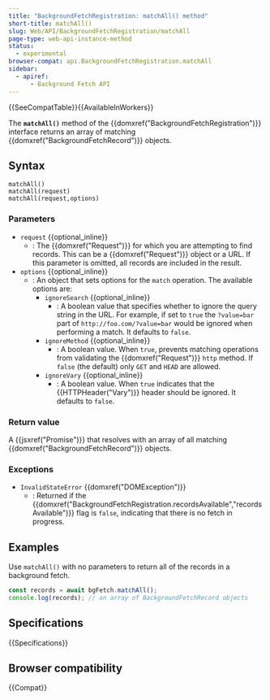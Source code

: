 ```yaml
---
title: "BackgroundFetchRegistration: matchAll() method"
short-title: matchAll()
slug: Web/API/BackgroundFetchRegistration/matchAll
page-type: web-api-instance-method
status:
  - experimental
browser-compat: api.BackgroundFetchRegistration.matchAll
sidebar:
  - apiref:
      - Background Fetch API
---
```


{{SeeCompatTable}}{{AvailableInWorkers}}

The **`matchAll()`** method of the {{domxref("BackgroundFetchRegistration")}} interface returns an array of matching {{domxref("BackgroundFetchRecord")}} objects.

## Syntax

```js-nolint
matchAll()
matchAll(request)
matchAll(request,options)
```

### Parameters

- `request` {{optional_inline}}
  - : The {{domxref("Request")}} for which you are attempting to find records.
    This can be a {{domxref("Request")}} object or a URL. If this parameter is omitted, all records are included in the result.
- `options` {{optional_inline}}
  - : An object that sets options for the `match` operation. The available
    options are:
    - `ignoreSearch` {{optional_inline}}
      - : A boolean value that specifies whether to
        ignore the query string in the URL. For example, if set to
        `true` the `?value=bar` part of
        `http://foo.com/?value=bar` would be ignored when performing a match.
        It defaults to `false`.
    - `ignoreMethod` {{optional_inline}}
      - : A boolean value. When `true`,
        prevents matching operations from validating the {{domxref("Request")}} `http` method.
        If `false` (the default) only `GET` and `HEAD` are allowed.
    - `ignoreVary` {{optional_inline}}
      - : A boolean value. When `true` indicates that the {{HTTPHeader("Vary")}} header should be ignored.
        It defaults to `false`.

### Return value

A {{jsxref("Promise")}} that resolves with an array of all matching {{domxref("BackgroundFetchRecord")}} objects.

### Exceptions

- `InvalidStateError` {{domxref("DOMException")}}
  - : Returned if the {{domxref("BackgroundFetchRegistration.recordsAvailable","recordsAvailable")}} flag is `false`, indicating that there is no fetch in progress.

## Examples

Use `matchAll()` with no parameters to return all of the records in a background fetch.

```js
const records = await bgFetch.matchAll();
console.log(records); // an array of BackgroundFetchRecord objects
```

## Specifications

{{Specifications}}

## Browser compatibility

{{Compat}}
